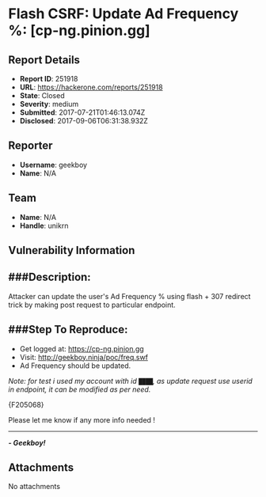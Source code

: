 # Flash CSRF: Update Ad Frequency %: [cp-ng.pinion.gg]

## Report Details
- **Report ID**: 251918
- **URL**: https://hackerone.com/reports/251918
- **State**: Closed
- **Severity**: medium
- **Submitted**: 2017-07-21T01:46:13.074Z
- **Disclosed**: 2017-09-06T06:31:38.932Z

## Reporter
- **Username**: geekboy
- **Name**: N/A

## Team
- **Name**: N/A
- **Handle**: unikrn

## Vulnerability Information

###Description:
-----------
Attacker can update the user's Ad Frequency % using flash + 307 redirect trick by making post request to particular endpoint.

###Step To Reproduce: 
-----------
+ Get logged at: https://cp-ng.pinion.gg
+ Visit: http://geekboy.ninja/poc/freq.swf
+ Ad Frequency should be updated.

*Note: for test i used my account with id `████`, as update request use userid in endpoint, it can be modified as per need.* 

{F205068}





Please let me know if any more info needed !

-------------

__*- Geekboy!*__



## Attachments
No attachments

